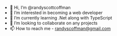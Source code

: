 - 👋 Hi, I’m @randyscottcoffman
- 👀 I’m interested in becoming a web developer
- 🌱 I’m currently learning .Net along with TypeScript
- 💞️ I’m looking to collaborate on any projects
- 📫 How to reach me - randyscoffman@gmail.com

<!---
randyscottcoffman/randyscottcoffman is a ✨ special ✨ repository because its `README.md` (this file) appears on your GitHub profile.
You can click the Preview link to take a look at your changes.
--->
